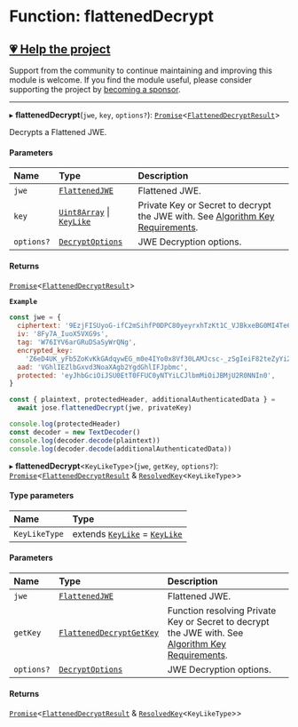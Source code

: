 # Function: flattenedDecrypt

## [💗 Help the project](https://github.com/sponsors/panva)

Support from the community to continue maintaining and improving this module is welcome. If you find the module useful, please consider supporting the project by [becoming a sponsor](https://github.com/sponsors/panva).

---

▸ **flattenedDecrypt**(`jwe`, `key`, `options?`): [`Promise`]( https://developer.mozilla.org/en-US/docs/Web/JavaScript/Reference/Global_Objects/Promise )\<[`FlattenedDecryptResult`](../interfaces/types.FlattenedDecryptResult.md)\>

Decrypts a Flattened JWE.

#### Parameters

| Name | Type | Description |
| :------ | :------ | :------ |
| `jwe` | [`FlattenedJWE`](../interfaces/types.FlattenedJWE.md) | Flattened JWE. |
| `key` | [`Uint8Array`]( https://developer.mozilla.org/en-US/docs/Web/JavaScript/Reference/Global_Objects/Uint8Array ) \| [`KeyLike`](../types/types.KeyLike.md) | Private Key or Secret to decrypt the JWE with. See [Algorithm Key Requirements](https://github.com/panva/jose/issues/210#jwe-alg). |
| `options?` | [`DecryptOptions`](../interfaces/types.DecryptOptions.md) | JWE Decryption options. |

#### Returns

[`Promise`]( https://developer.mozilla.org/en-US/docs/Web/JavaScript/Reference/Global_Objects/Promise )\<[`FlattenedDecryptResult`](../interfaces/types.FlattenedDecryptResult.md)\>

**`Example`**

```js
const jwe = {
  ciphertext: '9EzjFISUyoG-ifC2mSihfP0DPC80yeyrxhTzKt1C_VJBkxeBG0MI4Te61Pk45RAGubUvBpU9jm4',
  iv: '8Fy7A_IuoX5VXG9s',
  tag: 'W76IYV6arGRuDSaSyWrQNg',
  encrypted_key:
    'Z6eD4UK_yFb5ZoKvKkGAdqywEG_m0e4IYo0x8Vf30LAMJcsc-_zSgIeiF82teZyYi2YYduHKoqImk7MRnoPZOlEs0Q5BNK1OgBmSOhCE8DFyqh9Zh48TCTP6lmBQ52naqoUJFMtHzu-0LwZH26hxos0GP3Dt19O379MJB837TdKKa87skq0zHaVLAquRHOBF77GI54Bc7O49d8aOrSu1VEFGMThlW2caspPRiTSePDMDPq7_WGk50izRhB3Asl9wmP9wEeaTrkJKRnQj5ips1SAZ1hDBsqEQKKukxP1HtdcopHV5_qgwU8Hjm5EwSLMluMQuiE6hwlkXGOujZLVizA',
  aad: 'VGhlIEZlbGxvd3NoaXAgb2YgdGhlIFJpbmc',
  protected: 'eyJhbGciOiJSU0EtT0FFUC0yNTYiLCJlbmMiOiJBMjU2R0NNIn0',
}

const { plaintext, protectedHeader, additionalAuthenticatedData } =
  await jose.flattenedDecrypt(jwe, privateKey)

console.log(protectedHeader)
const decoder = new TextDecoder()
console.log(decoder.decode(plaintext))
console.log(decoder.decode(additionalAuthenticatedData))
```

▸ **flattenedDecrypt**\<`KeyLikeType`\>(`jwe`, `getKey`, `options?`): [`Promise`]( https://developer.mozilla.org/en-US/docs/Web/JavaScript/Reference/Global_Objects/Promise )\<[`FlattenedDecryptResult`](../interfaces/types.FlattenedDecryptResult.md) & [`ResolvedKey`](../interfaces/types.ResolvedKey.md)\<`KeyLikeType`\>\>

#### Type parameters

| Name | Type |
| :------ | :------ |
| `KeyLikeType` | extends [`KeyLike`](../types/types.KeyLike.md) = [`KeyLike`](../types/types.KeyLike.md) |

#### Parameters

| Name | Type | Description |
| :------ | :------ | :------ |
| `jwe` | [`FlattenedJWE`](../interfaces/types.FlattenedJWE.md) | Flattened JWE. |
| `getKey` | [`FlattenedDecryptGetKey`](../interfaces/jwe_flattened_decrypt.FlattenedDecryptGetKey.md) | Function resolving Private Key or Secret to decrypt the JWE with. See [Algorithm Key Requirements](https://github.com/panva/jose/issues/210#jwe-alg). |
| `options?` | [`DecryptOptions`](../interfaces/types.DecryptOptions.md) | JWE Decryption options. |

#### Returns

[`Promise`]( https://developer.mozilla.org/en-US/docs/Web/JavaScript/Reference/Global_Objects/Promise )\<[`FlattenedDecryptResult`](../interfaces/types.FlattenedDecryptResult.md) & [`ResolvedKey`](../interfaces/types.ResolvedKey.md)\<`KeyLikeType`\>\>
